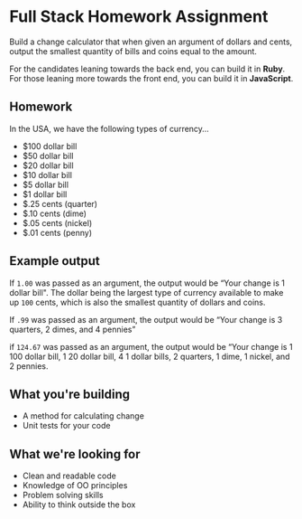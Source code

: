 # Full Stack Homework Assignment

Build a change calculator that when given an argument of dollars and cents, output the smallest quantity of bills and coins equal to the amount.

For the candidates leaning towards the back end, you can build it in **Ruby**. For those leaning more towards the front end, you can build it in **JavaScript**.

## Homework
In the USA, we have the following types of currency…

  * $100 dollar bill
  * $50 dollar bill
  * $20 dollar bill
  * $10 dollar bill
  * $5 dollar bill
  * $1 dollar bill
  * $.25 cents (quarter)
  * $.10 cents (dime)
  * $.05 cents (nickel)
  * $.01 cents (penny)

## Example output
If `1.00` was passed as an argument, the output would be “Your change is 1 dollar bill". The dollar being the largest type of currency available to make up `100` cents, which is also the smallest quantity of dollars and coins.

If `.99` was passed as an argument, the output would be “Your change is 3 quarters, 2 dimes, and 4 pennies”

if `124.67` was passed as an argument, the output would be “Your change is 1 100 dollar bill, 1 20 dollar bill, 4 1 dollar bills, 2 quarters, 1 dime, 1 nickel, and 2 pennies.

## What you're building
  * A method for calculating change
  * Unit tests for your code

## What we're looking for
  * Clean and readable code
  * Knowledge of OO principles
  * Problem solving skills
  * Ability to think outside the box
